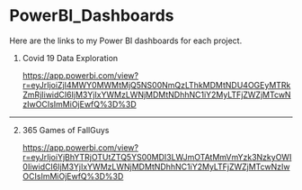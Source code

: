 # PowerBI_Dashboards
Here are the links to my Power BI dashboards for each project.

1. Covid 19 Data Exploration

    https://app.powerbi.com/view?r=eyJrIjoiZjI4MWY0MWMtMjQ5NS00NmQzLThkMDMtNDU4OGEyMTRkZmRjIiwidCI6IjM3YjIxYWMzLWNjMDMtNDhhNC1iY2MyLTFjZWZjMTcwNzIwOCIsImMiOjEwfQ%3D%3D


    
---------------------------------------------

2. 365 Games of FallGuys

    https://app.powerbi.com/view?r=eyJrIjoiYjBhYTRjOTUtZTQ5YS00MDI3LWJmOTAtMmVmYzk3NzkyOWI0IiwidCI6IjM3YjIxYWMzLWNjMDMtNDhhNC1iY2MyLTFjZWZjMTcwNzIwOCIsImMiOjEwfQ%3D%3D
